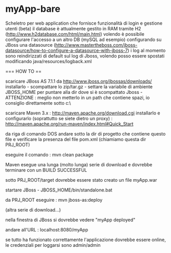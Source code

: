 myApp-bare
==========

Scheletro per web application che fornisce funzionalità di login e gestione utenti (beta)
il database è attualmente gestito in RAM tramite H2 (http://www.h2database.com/html/main.html)
volendo è possibile configurare l'accesso a un altro DB (mySQL ad esempio)
configurando su JBoss una datasource (http://www.mastertheboss.com/jboss-datasource/how-to-configure-a-datasource-with-jboss-7)
i log al momento sono reindirizzati di default sul log di Jboss, volendo posso essere spostati modificando java/resources/logback.xml

=== HOW TO ==

scaricare JBoss AS 7.1.1 da http://www.jboss.org/jbossas/downloads/
installarlo
    - scompattare lo zip/tar.gz
    - settare la variabile di ambiente JBOSS_HOME per puntare alla dir dove si è scompattato Jboss
    - ATTENZIONE : meglio non metterlo in un path che contiene spazi, io consiglio direttamente sotto c:\

scaricare Maven 3.x : http://maven.apache.org/download.cgi
installarlo e configurarlo (soprattutto se siete dietro un proxy) : http://maven.apache.org/run-maven/index.html#Quick_Start

da riga di comando DOS andare sotto la dir di progetto che contiene questo file e verificare la presenza
del file pom.xml (chiamiamo questa dir PRJ_ROOT)

eseguire il comando : mvn clean package

Maven esegue una lunga (molto lunga) serie di download e dovrebbe terminare con un BUILD SUCCESSFUL

sotto PRJ_ROOT/target dovrebbe essere stato creato un file myApp.war

startare JBoss
    - JBOSS_HOME/bin/standalone.bat

da PRJ_ROOT eseguire : mvn jboss-as:deploy

(altra serie di download...)

nella finestra di JBoss si dovrebbe vedere "myApp deployed"

andare all'URL : localhost:8080/myApp

se tutto ha funzionato correttamente l'applicazione dovrebbe essere online, le credenziali per loggarsi
sono admin/admin






